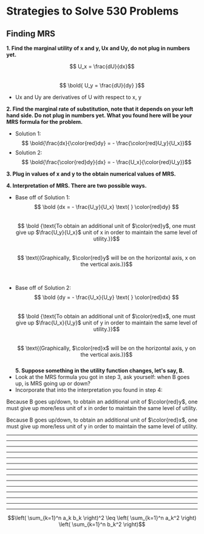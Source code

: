 # **Strategies to Solve 530 Problems**

## **Finding MRS**
**1. Find the marginal utility of x and y, Ux and Uy, do not plug in numbers yet.**          

$$ U_x = \frac{dU}{dx}$$                        
$$ \bold{ U_y = \frac{dU}{dy} }$$           

* Ux and Uy are derivatives of U with respect to x, y          


**2. Find the marginal rate of substitution, note that it depends on your left hand side. Do not plug in numbers yet. What you found here will be your MRS formula for the problem.**           
- Solution 1:           
$$ \bold{\frac{dx}{\color{red}dy} = - \frac{\color{red}U_y}{U_x}}$$          
- Solution 2:          
$$ \bold{\frac{\color{red}dy}{dx} = - \frac{U_x}{\color{red}U_y}}$$          

**3. Plug in values of x and y to the obtain numerical values of MRS.**           

**4. Interpretation of MRS. There are two possible ways.**           
- Base off of Solution 1:          
$$ \bold {dx = - \frac{U_y}{U_x} \text{ } \color{red}dy} $$          
$$ \bold {\text{To obtain an additional unit of $\color{red}y$, one must give up $\frac{U_y}{U_x}$ unit of x in order to maintain the same level of utility.}}$$          
$$ \text{(Graphically, $\color{red}y$ will be on the horizontal axis, x on the vertical axis.)}$$          

<br>

- Base off of Solution 2:           
$$ \bold {dy = - \frac{U_x}{U_y} \text{ } \color{red}dx} $$          
$$ \bold {\text{To obtain an additional unit of $\color{red}x$, one must give up $\frac{U_x}{U_y}$ unit of y in order to maintain the same level of utility.}}$$          
$$ \text{(Graphically, $\color{red}x$ will be on the horizontal axis, y on the vertical axis.)}$$          
**5. Suppose something in the utility function changes, let's say, B.**          
- Look at the MRS formula you got in step 3, ask yourself: when B goes up, is MRS going up or down?
- Incorporate that into the interpretation you found in step 4:

Because B goes up/down, to obtain an additional unit of $\color{red}y$,
one must give up more/less unit of x in order to maintain the same level of utility.

Because B goes up/down, to obtain an additional unit of $\color{red}x$,
one must give up more/less unit of y in order to maintain the same level of utility.



****
****
****
****
****
****
****
****
****
****
****
****
****
****
$$\left( \sum_{k=1}^n a_k b_k \right)^2 \leq \left( \sum_{k=1}^n a_k^2 \right) \left( \sum_{k=1}^n b_k^2 \right)$$